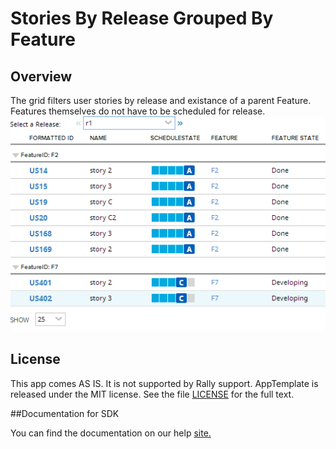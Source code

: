 Stories By Release Grouped By Feature
=========================

## Overview
The grid filters user stories by release and existance of a parent Feature.
Features themselves do not have to be scheduled for release.
![](pic.png)
## License
This app comes AS IS. It is not supported by Rally support.
AppTemplate is released under the MIT license.  See the file [LICENSE](./LICENSE) for the full text.

##Documentation for SDK

You can find the documentation on our help [site.](https://help.rallydev.com/apps/2.0rc3/doc/)
